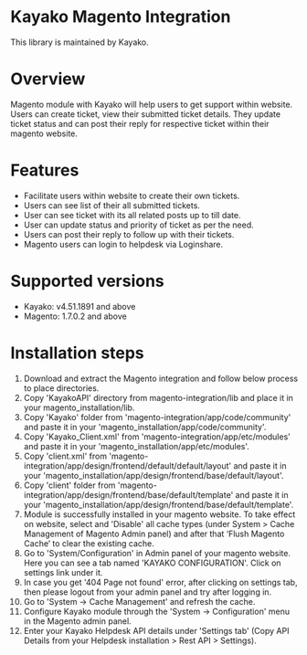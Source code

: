 Kayako Magento Integration
=======================

This library is maintained by Kayako.

Overview
=======================

Magento module with Kayako will help users to get support within website.
Users can create ticket, view their submitted ticket details.
They update ticket status and can post their reply for respective ticket within their magento website.

Features
=======================

* Facilitate users within website to create their own tickets.
* Users can see list of their all submitted tickets.
* User can see ticket with its all related posts up to till date.
* User can update status and priority of ticket as per the need.
* Users can post their reply to follow up with their tickets.
* Magento users can login to helpdesk via Loginshare.

Supported versions
=======================

* Kayako: v4.51.1891 and above
* Magento: 1.7.0.2 and above

Installation steps
=======================
1. Download and extract the Magento integration and follow below process to place directories.
2. Copy 'KayakoAPI' directory from magento-integration/lib and place it in your magento_installation/lib.
3. Copy 'Kayako' folder from 'magento-integration/app/code/community' and paste it in your 'magento_installation/app/code/community'.
4. Copy 'Kayako_Client.xml' from 'magento-integration/app/etc/modules' and paste it in your 'magento_installation/app/etc/modules'.
5. Copy 'client.xml' from 'magento-integration/app/design/frontend/default/default/layout' and paste it in your 'magento_installation/app/design/frontend/base/default/layout'.
6. Copy 'client' folder from 'magento-integration/app/design/frontend/base/default/template' and paste it in your 'magento_installation/app/design/frontend/base/default/template'.
7. Module is successfully installed in your magento website. To take effect on website, select and 'Disable' all cache types (under System > Cache Management of Magento Admin panel)
 and after that ‘Flush Magento Cache’ to clear the existing cache.
8. Go to 'System/Configuration' in Admin panel of your magento website. Here you can see a tab named 'KAYAKO CONFIGURATION'. Click on settings link under it. 
9. In case you get '404 Page not found' error, after clicking on settings tab, then please logout from your admin panel and try after logging in.
10. Go to 'System -> Cache Management' and refresh the cache.
11. Configure Kayako module through the 'System -> Configuration' menu in the Magento admin panel.
12. Enter your Kayako Helpdesk API details under 'Settings tab' (Copy API Details from your Helpdesk installation > Rest API > Settings).
